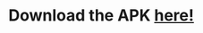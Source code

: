 # Download the APK [here!](https://github.com/Mvb1122/Java-Projects/blob/main/FilesApp/Strigoi/app/build/outputs/apk/debug/app-debug.apk)

